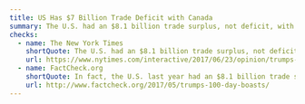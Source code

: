 ```yaml
---
title: US Has $7 Billion Trade Deficit with Canada
summary: The U.S. had an $8.1 billion trade surplus, not deficit, with Canada in 2016.
checks:
  - name: The New York Times
    shortQuote: The U.S. had an $8.1 billion trade surplus, not deficit, with Canada in 2016.
    url: https://www.nytimes.com/interactive/2017/06/23/opinion/trumps-lies.html
  - name: FactCheck.org
    shortQuote: In fact, the U.S. last year had an $8.1 billion trade surplus with Canada.
    url: http://www.factcheck.org/2017/05/trumps-100-day-boasts/
---
```

